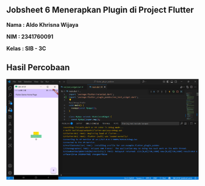 ## Jobsheet 6 Menerapkan Plugin di Project Flutter

**Nama  : Aldo Khrisna Wijaya**

**NIM   : 2341760091**

**Kelas : SIB - 3C**

## Hasil Percobaan

![Screenshot flutter_plugin_pubdev](images/01.png)